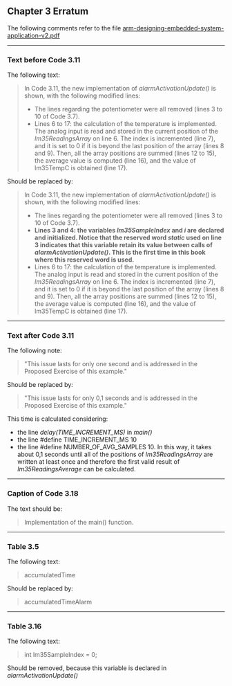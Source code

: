 ## Chapter 3 Erratum

The following comments refer to the file [arm-designing-embedded-system-application-v2.pdf](https://armkeil.blob.core.windows.net/developer/Files/pdf/ebook/arm-designing-embedded-system-application-v2.pdf)

---

### Text before Code 3.11

The following text:

> In Code 3.11, the new implementation of *alarmActivationUpdate()* is shown, with the following
modified lines:
> - The lines regarding the potentiometer were all removed (lines 3 to 10 of Code 3.7).
> - Lines 6 to 17: the calculation of the temperature is implemented. The analog input is read and
stored in the current position of the *lm35ReadingsArray* on line 6. The index is incremented (line
7), and it is set to 0 if it is beyond the last position of the array (lines 8 and 9). Then, all the array
positions are summed (lines 12 to 15), the average value is computed (line 16), and the value of
lm35TempC is obtained (line 17).

Should be replaced by:

> In Code 3.11, the new implementation of *alarmActivationUpdate()* is shown, with the following
modified lines:
> - The lines regarding the potentiometer were all removed (lines 3 to 10 of Code 3.7).
> - **Lines 3 and 4: the variables *lm35SampleIndex* and *i* are declared and initialized. Notice that the reserved word *static* used on line 3 indicates that this variable retain its value between calls of *alarmActivationUpdate()*. This is the first time in this book where this reserved word is used.**
> - Lines 6 to 17: the calculation of the temperature is implemented. The analog input is read and
stored in the current position of the *lm35ReadingsArray* on line 6. The index is incremented (line
7), and it is set to 0 if it is beyond the last position of the array (lines 8 and 9). Then, all the array
positions are summed (lines 12 to 15), the average value is computed (line 16), and the value of
lm35TempC is obtained (line 17).

---

### Text after Code 3.11

The following note:

> "This issue lasts for only one second and is addressed in the Proposed Exercise of this example."

Should be replaced by:

> "This issue lasts for only 0,1 seconds and is addressed in the Proposed Exercise of this example."

This time is calculated considering:
- the line *delay(TIME_INCREMENT_MS)* in *main()*
- the line #define TIME_INCREMENT_MS 10
- the line #define NUMBER_OF_AVG_SAMPLES 10. 
In this way, it takes about 0,1 seconds until all of the positions of *lm35ReadingsArray* are written at least once and therefore the first valid result of *lm35ReadingsAverage* can be calculated.

---

### Caption of Code 3.18

The text should be:

> Implementation of the main() function.

---

### Table 3.5

The following text:

> accumulatedTime

Should be replaced by:

> accumulatedTimeAlarm

---

### Table 3.16

The following text:

> int lm35SampleIndex = 0;

Should be removed, because this variable is declared in *alarmActivationUpdate()*
